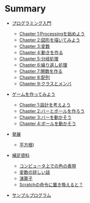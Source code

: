 # Summary

- [プログラミング入門]()
  - [Chapter 1:Processingを始めよう](Processing/chapter_01.md)
  - [Chapter 2:図形を描いてみよう](Processing/chapter_02.md)
  - [Chapter 3:変数](Processing/chapter_03.md)
  - [Chapter 4:動きを作る](Processing/chapter_04.md)
  - [Chapter 5:分岐処理](Processing/chapter_05.md)
  - [Chapter 6:繰り返し処理](Processing/chapter_06.md)
  - [Chapter 7:関数を作る](Processing/chapter_07.md)
  - [Chapter 8:配列](Processing/chapter_08.md)
  - [Chapter 9:クラスとメンバ](Processing/chapter_09.md)

- [ゲームを作ってみよう]()
  - [Chapter 1:設計を考えよう](ProcessingGame/Game_01.md)
  - [Chapter 2:バーとボールを作ろう](ProcessingGame/Game_02.md)
  - [Chapter 3:バーを動かそう](ProcessingGame/Game_03.md)
  - [Chapter 4:ボールを動かそう](ProcessingGame/Game_04.md)

- [発展]()
  - [平方根](ProcessingChallenge/sqrt.md))

- [補足資料]()
  - [コンピュータ上での色の表現](ProcessingOther/color.md)
  - [変数の詳しい話](ProcessingOther/var.md)
  - [演算子](ProcessingOther/operator.md)
  - [Scratchの命令に置き換えると？](ProcessingOther/scratch.md)

- [サンプルプログラム](ProcessingSample/all.md)